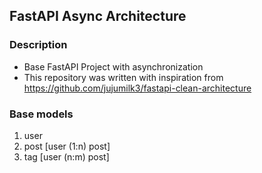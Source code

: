## FastAPI Async Architecture

### Description
 - Base FastAPI Project with asynchronization
 - This repository was written with inspiration from https://github.com/jujumilk3/fastapi-clean-architecture

### Base models
1. user
2. post [user (1:n) post]
3. tag [user (n:m) post]
